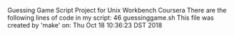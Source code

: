 Guessing Game Script Project for Unix Workbench Coursera
There are the following lines of code in my script:
46 guessinggame.sh
This file was created by 'make' on:
Thu Oct 18 10:36:23 DST 2018
